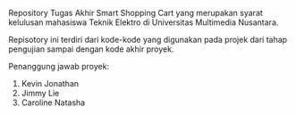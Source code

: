 Repository Tugas Akhir Smart Shopping Cart yang merupakan syarat kelulusan mahasiswa Teknik Elektro di Universitas Multimedia Nusantara.

Repisotory ini terdiri dari kode-kode yang digunakan pada projek dari tahap pengujian sampai dengan kode akhir proyek.

Penanggung jawab proyek:
1. Kevin Jonathan <br />
2. Jimmy Lie <br />
3. Caroline Natasha
